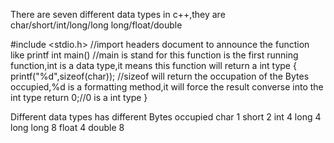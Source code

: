 There are seven different data types in c++,they are char/short/int/long/long long/float/double

#include <stdio.h> //import headers document to announce the function like printf
int main() //main is stand for this function is the first running function,int is a data type,it means this function will return a int type 
{
  printf("%d",sizeof(char)); //sizeof will return the occupation of the Bytes occupied,%d is a formatting method,it will force the result converse into the int type
  return 0;//0 is a int type
}

Different data types has different Bytes occupied
char 1
short 2
int 4
long 4
long long 8
float 4
double 8

